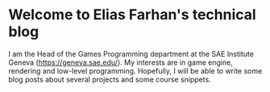 # Welcome to Elias Farhan's technical blog

I am the Head of the Games Programming department at the SAE Institute Geneva (https://geneva.sae.edu/). My interests are in game engine, rendering and low-level programming. Hopefully, I will be able to write some blog posts about several projects and some course snippets. 
